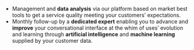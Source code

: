 - Management and **data analysis** via our platform based on market best tools to get a service quality meeting your customers’ expectations.
- Monthly follow-up by a **dedicated expert** enabling you to advance and **improve** your conversational interface at the whim of uses’ evolution and learning through **artificial intelligence** and **machine learning** supplied by your customer data.
